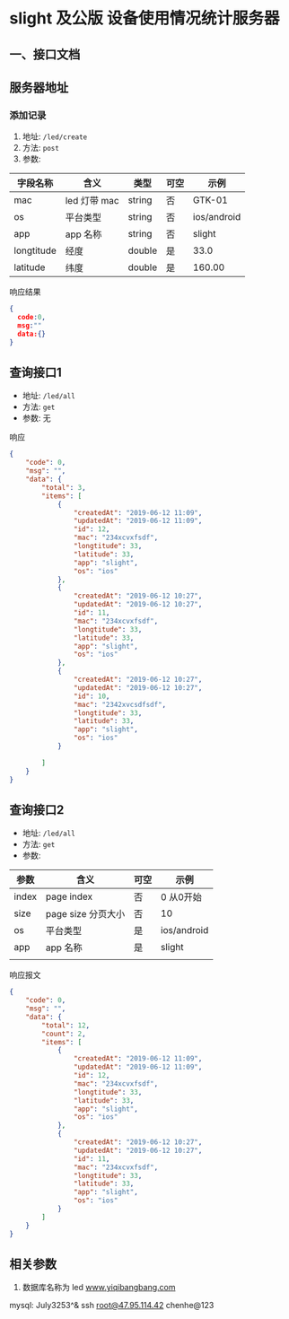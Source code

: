 # slight 及公版 设备使用情况统计服务器

## 一、接口文档

## 服务器地址

### 添加记录

1. 地址: `/led/create`
2. 方法:  `post`
3. 参数:



| 字段名称   | 含义         | 类型   | 可空 | 示例        |
| ---------- | ------------ | ------ | ---- | ----------- |
| mac        | led 灯带 mac | string | 否   | GTK-01      |
| os         | 平台类型     | string | 否   | ios/android |
| app        | app 名称     | string | 否   | slight      |
| longtitude | 经度         | double | 是   | 33.0        |
| latitude   | 纬度         | double | 是   | 160.00      |

响应结果

```json
{
  code:0,
  msg:""
  data:{}
}
```



## 查询接口1

- 地址: `/led/all`
- 方法: `get`
- 参数: 无



响应

```json
{
    "code": 0,
    "msg": "",
    "data": {
        "total": 3,
        "items": [
            {
                "createdAt": "2019-06-12 11:09",
                "updatedAt": "2019-06-12 11:09",
                "id": 12,
                "mac": "234xcvxfsdf",
                "longtitude": 33,
                "latitude": 33,
                "app": "slight",
                "os": "ios"
            },
            {
                "createdAt": "2019-06-12 10:27",
                "updatedAt": "2019-06-12 10:27",
                "id": 11,
                "mac": "234xcvxfsdf",
                "longtitude": 33,
                "latitude": 33,
                "app": "slight",
                "os": "ios"
            },
            {
                "createdAt": "2019-06-12 10:27",
                "updatedAt": "2019-06-12 10:27",
                "id": 10,
                "mac": "2342xvcsdfsdf",
                "longtitude": 33,
                "latitude": 33,
                "app": "slight",
                "os": "ios"
            }
            
        ]
    }
}
```

## 查询接口2

- 地址: `/led/all`
- 方法: `get`
- 参数:  

| 参数  | 含义               | 可空 | 示例        |
| ----- | ------------------ | ---- | ----------- |
| index | page index         | 否   | 0 从0开始   |
| size  | page size 分页大小 | 否   | 10          |
| os    | 平台类型           | 是   | ios/android |
| app   | app 名称           | 是   | slight      |
|       |                    |      |             |

响应报文

```json
{
    "code": 0,
    "msg": "",
    "data": {
        "total": 12,
        "count": 2,
        "items": [
            {
                "createdAt": "2019-06-12 11:09",
                "updatedAt": "2019-06-12 11:09",
                "id": 12,
                "mac": "234xcvxfsdf",
                "longtitude": 33,
                "latitude": 33,
                "app": "slight",
                "os": "ios"
            },
            {
                "createdAt": "2019-06-12 10:27",
                "updatedAt": "2019-06-12 10:27",
                "id": 11,
                "mac": "234xcvxfsdf",
                "longtitude": 33,
                "latitude": 33,
                "app": "slight",
                "os": "ios"
            }
        ]
    }
}
```





## 相关参数

1. 数据库名称为 led
www.yiqibangbang.com

mysql: July3253^&
ssh root@47.95.114.42
chenhe@123